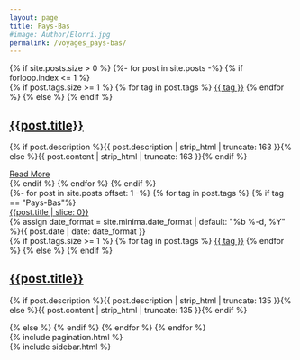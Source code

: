 ```yaml
---
layout: page
title: Pays-Bas
#image: Author/Elorri.jpg
permalink: /voyages_pays-bas/
---
```


<div class="container"> 
	<div class="row">
	{% if site.posts.size > 0 %}
		{%- for post in site.posts -%}
		{% if forloop.index <= 1 %}
		<div class="col col-12">
			<article class="article-first">
				<div class="article-image-first" style="background-image: url({{"/img/" | prepend: site.baseurl | append : post.image}})">
					<div class="article-content-first">
						<div class="article-tag">
						{% if post.tags.size >= 1 %}
							{% for tag in post.tags %}
							<a href="{{ site.baseurl }}/tags#{{tag}}" class="tag">{{ tag }}</a>
							{% endfor %}
						{% else %} {% endif %}
						</div>
						<h2 class="article-title"><a href="{{ post.url | prepend: site.baseurl }}">{{post.title}}</a></h2>
						<p class="article-excerpt">{% if post.description %}{{ post.description | strip_html | truncate: 163 }}{% else %}{{ post.content | strip_html | truncate: 163 }}{% endif %}</p>
						<a href="{{ post.url | prepend: site.baseurl }}" class="button read-more">Read More</a>
					</div>
				</div>
			</article> <!-- /.article-first -->
		</div>
		{% endif %}
		{% endfor %}
	{% endif %}
	</div>
</div>

<div class="container">
	<div class="row">
		<div class="col col-12 col-t-8">
			<div class="row">
			{%- for post in site.posts offset: 1 -%}
				{% for tag in post.tags %}
					{% if tag == "Pays-Bas"%}
				<article class="article col col-12 col-t-6">
					<div class="article-box">
						<div class="article-head">
							<a href="{{ post.url | prepend: site.baseurl }}" class="article-image" style="background-image: url({{"/img/" | prepend: site.baseurl | append : post.image}})">
								<div class="image-overlay">
									<span class="image-overlay-text">{{post.title | slice: 0}}</span>
								</div>
							</a>
						</div>
						<div class="article-content">
							<div class="article-info">
								<div class="article-date">
									<span class="date"><time datetime="{{ post.date | date_to_xmlschema }}">{% assign date_format = site.minima.date_format | default: "%b %-d, %Y" %}{{ post.date | date: date_format }}</time></span>
								</div>
								<div class="article-tag">
								{% if post.tags.size >= 1 %}
									{% for tag in post.tags %}
									<a href="{{ site.baseurl }}/tags#{{tag}}" class="tag">{{ tag }}</a>
									{% endfor %}
								{% else %} {% endif %}
								</div>
							</div>
							<h2 class="article-title">
								<a href="{{ post.url | prepend: site.baseurl }}">{{post.title}}</a>
							</h2>
							<p class="article-excerpt">{% if post.description %}{{ post.description | strip_html | truncate: 135 }}{% else %}{{ post.content | strip_html | truncate: 135 }}{% endif %}</p>
						</div>
					</div>
				</article> <!-- /.article -->
				{% else %} {% endif %} 
				{% endfor %}   
			{% endfor %}
			</div>
			{% include pagination.html %}
		</div>
		<div class="col col-12 col-t-4">
			{% include sidebar.html %}
		</div>
	</div>
</div>
